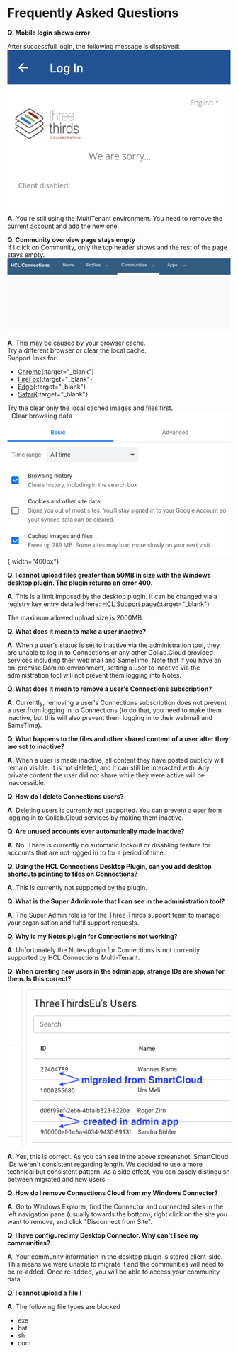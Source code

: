 # Frequently Asked Questions

**Q. Mobile login shows error**

After successfull login, the following message is displayed:
![Client disabled](/assets/images/faq/client_disabled.png)

**A.** You're still using the MultiTenant environment.
You need to remove the current account and add the new one.

**Q. Community overview page stays empty**  
If I click on Community, only the top header shows and the rest of the page stays empty.  
![Clean communities](/assets/images/faq/empty_community.png)

**A.** This may be caused by your browser cache.  
Try a different browser or clear the local cache.  
Support links for:  

- [Chrome](https://support.google.com/accounts/answer/32050?hl=en&co=GENIE.Platform%3DDesktop){:target="_blank"}
- [FireFox](https://support.mozilla.org/en-US/kb/how-clear-firefox-cache){:target="_blank"}
- [Edge](https://support.microsoft.com/en-us/microsoft-edge/view-and-delete-browser-history-in-microsoft-edge-00cf7943-a9e1-975a-a33d-ac10ce454ca4){:target="_blank"}
- [Safari](https://support.apple.com/guide/safari/clear-your-browsing-history-sfri47acf5d6/mac){:target="_blank"}

Try the clear only the local cached images and files first.  
![Cache only](/assets/images/faq/clear.png){:width="400px"}

**Q. I cannot upload files greater than 50MB in size with the Windows desktop plugin. The plugin returns an error 400.**

**A.** This is a limit imposed by the desktop plugin. It can be changed via a registry key entry detailed here: [HCL Support page](https://support.hcltechsw.com/csm?id=kb_article&sysparm_article=KB0021371&sys_kb_id=475262431b4f7784c1f9759d1e4bcbb7){:target="_blank"}

The maximum allowed upload size is 2000MB.

**Q. What does it mean to make a user inactive?**

**A.** When a user's status is set to inactive via the administration tool, they are unable to log in to Connections or any other Collab.Cloud provided services including their web mail and SameTime. Note that if you have an on-premise Domino environment, setting a user to inactive via the administration tool will not prevent them logging into Notes.

**Q. What does it mean to remove a user's Connections subscription?**

**A.** Currently, removing a user's Connections subscription does not prevent a user from logging in to Connections (to do that, you need to make them inactive, but this will also prevent them logging in to their webmail and SameTime).

**Q. What happens to the files and other shared content of a user after they are set to inactive?**

**A.** When a user is made inactive, all content they have posted publicly will remain visible. It is not deleted, and it can still be interacted with. Any private content the user did not share while they were active will be inaccessible.

**Q. How do I delete Connections users?**

**A.** Deleting users is currently not supported. You can prevent a user from logging in to Collab.Cloud services by making them inactive.

**Q. Are unused accounts ever automatically made inactive?**

**A.** No. There is currently no automatic lockout or disabling feature for accounts that are not logged in to for a period of time.

**Q. Using the HCL Connections Desktop Plugin, can you add desktop shortcuts pointing to files on Connections?**

**A.** This is currently not supported by the plugin.

**Q. What is the Super Admin role that I can see in the administration tool?**

**A.** The Super Admin role is for the Three Thirds support team to manage your organisation and fulfil support requests.

**Q. Why is my Notes plugin for Connections not working?**

**A.** Unfortunately the Notes plugin for Connections is not currently supported by HCL Connections Multi-Tenant.

**Q. When creating new users in the admin app, strange IDs are shown for them. Is this correct?**

![id-comparison](/assets/images/screen-shots/admin/id-comparison.png)

**A.** Yes, this is correct. As you can see in the above screenshot, SmartCloud IDs weren't consistent regarding length. We decided to use a more technical but consistent pattern. As a side effect, you can easely distinguish between migrated and new users.

**Q. How do I remove Connections Cloud from my Windows Connector?**

**A.** Go to Windows Explorer, find the Connector and connected sites in the left navigation pane (usually towards the bottom), right click on the site you want to remove, and click "Disconnect from Site".

**Q. I have configured my Desktop Connector. Why can't I see my communities?**

**A.** Your community information in the desktop plugin is stored client-side. This means we were unable to migrate it and the communities will need to be re-added. Once re-added, you will be able to access your community data.

**Q. I cannot upload a file !**

**A.** The following file types are blocked

- exe
- bat
- sh
- com
